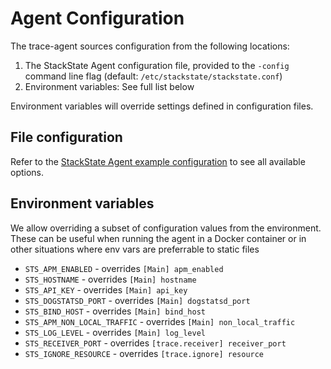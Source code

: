 # Agent Configuration

The trace-agent sources configuration from the following locations:

1. The StackState Agent configuration file, provided to the `-config` command line flag (default: `/etc/stackstate/stackstate.conf`)
2. Environment variables: See full list below

Environment variables will override settings defined in configuration files.

## File configuration

Refer to the [StackState Agent example configuration](https://github.com/StackVista/dd-agent/blob/master/stackstate.conf.example) to see all available options.


## Environment variables
We allow overriding a subset of configuration values from the environment. These
can be useful when running the agent in a Docker container or in other situations
where env vars are preferrable to static files

- `STS_APM_ENABLED` - overrides `[Main] apm_enabled`
- `STS_HOSTNAME` - overrides `[Main] hostname`
- `STS_API_KEY` - overrides `[Main] api_key`
- `STS_DOGSTATSD_PORT` - overrides `[Main] dogstatsd_port`
- `STS_BIND_HOST` - overrides `[Main] bind_host`
- `STS_APM_NON_LOCAL_TRAFFIC` - overrides `[Main] non_local_traffic`
- `STS_LOG_LEVEL` - overrides `[Main] log_level`
- `STS_RECEIVER_PORT` - overrides `[trace.receiver] receiver_port`
- `STS_IGNORE_RESOURCE` - overrides `[trace.ignore] resource`
